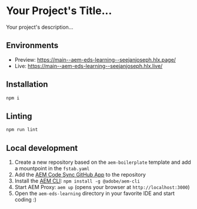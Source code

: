 # Your Project's Title...
Your project's description...

## Environments
- Preview: https://main--aem-eds-learning--seejanjoseph.hlx.page/
- Live: https://main--aem-eds-learning--seejanjoseph.hlx.live/

## Installation

```sh
npm i
```

## Linting

```sh
npm run lint
```

## Local development

1. Create a new repository based on the `aem-boilerplate` template and add a mountpoint in the `fstab.yaml`
1. Add the [AEM Code Sync GitHub App](https://github.com/apps/aem-code-sync) to the repository
1. Install the [AEM CLI](https://github.com/adobe/helix-cli): `npm install -g @adobe/aem-cli`
1. Start AEM Proxy: `aem up` (opens your browser at `http://localhost:3000`)
1. Open the `aem-eds-learning` directory in your favorite IDE and start coding :)
